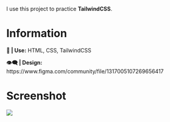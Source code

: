 <p>I use this project to practice <b>TailwindCSS</b>.</p>

# Information
<p><b>🧨 | Use:</b> HTML, CSS, TailwindCSS</p>
<p><b>👁‍🗨 | Design:</b> https://www.figma.com/community/file/1317005107269656417</p>

# Screenshot
<img src="https://cdn.discordapp.com/attachments/992635536198078514/1190864824838668318/Untitled-1.png?ex=65a35a4b&is=6590e54b&hm=8ae0eb22d2cffdeba13836175570c5b8c4d5ddadfcd25807a1a087ed45f4350b&">
